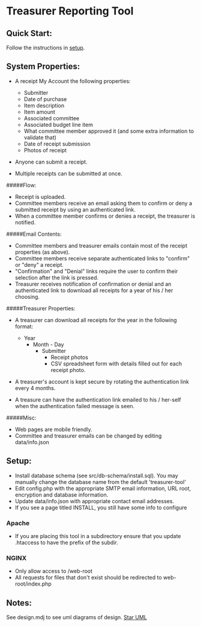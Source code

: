
Treasurer Reporting Tool
========================

Quick Start:
-------------
Follow the instructions in [setup](#setup).

System Properties:
------------------
* A receipt My Account the following properties:
	* Submitter
	* Date of purchase
	* Item description
	* Item amount
	* Associated committee
	* Associated budget line item
	* What committee member approved it (and some extra information to validate that)
	* Date of receipt submission
	* Photos of receipt

* Anyone can submit a receipt.
* Multiple receipts can be submitted at once.

#####Flow:
* Receipt is uploaded.
* Committee members receive an email asking them to confirm or deny a submitted receipt by using an authenticated link.
* When a committee member confirms or denies a receipt, the treasurer is notified.

#####Email Contents:

* Committee members and treasurer emails contain most of the receipt properties (as above).
* Committee members receive separate authenticated links to "confirm" or "deny" a receipt.
* "Confirmation" and "Denial" links require the user to confirm their selection after the link is pressed.
* Treasurer receives notification of confirmation or denial and an authenticated link to download all receipts for a year of his / her choosing.

#####Treasurer Properties:
* A treasurer can download all receipts for the year in the following format:
	* Year
		* Month - Day
			* Submitter
				* Receipt photos
				* CSV spreadsheet form with details filled out for each receipt photo.

* A treasurer's account is kept secure by rotating the authentication link every 4 months.
* A treasure can have the authentication link emailed to his / her-self when the authentication failed message is seen.

#####Misc:
* Web pages are mobile friendly.
* Committee and treasurer emails can be changed by editing data/info.json

Setup:
--------

* Install database schema (see src/db-schema/install.sql). You may manually change the database name from the default 'treasurer-tool'
* Edit config.php with the appropriate SMTP email information, URL root, encryption and database information.
* Update data/info.json with appropriate contact email addresses.
* If you see a page titled INSTALL, you still have some info to configure

### Apache

* If you are placing this tool in a subdirectory ensure that you update .htaccess to have the prefix of the subdir.

### NGINX

* Only allow access to /web-root
* All requests for files that don't exist should be redirected to web-root/index.php

Notes: 
---------

See design.mdj to see uml diagrams of design. [Star UML](http://staruml.io)
